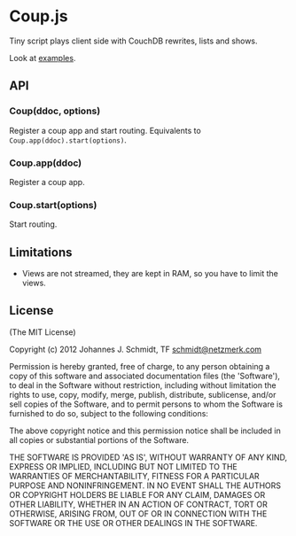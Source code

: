 Coup.js
=======

Tiny script plays client side with CouchDB rewrites, lists and shows.

Look at [examples](coup.js/tree/master/examples).

API
---

### Coup(ddoc, options)

Register a coup app and start routing.
Equivalents to `Coup.app(ddoc).start(options)`.


### Coup.app(ddoc)

Register a coup app.


### Coup.start(options)

Start routing.


Limitations
-----------

* Views are not streamed, they are kept in RAM, so you have to limit the views.


License
-------

(The MIT License)

Copyright (c) 2012 Johannes J. Schmidt, TF <schmidt@netzmerk.com>

Permission is hereby granted, free of charge, to any person obtaining a copy of
this software and associated documentation files (the 'Software'), to deal in
the Software without restriction, including without limitation the rights to
use, copy, modify, merge, publish, distribute, sublicense, and/or sell copies
of the Software, and to permit persons to whom the Software is furnished to do
so, subject to the following conditions:

The above copyright notice and this permission notice shall be included in all
copies or substantial portions of the Software.

THE SOFTWARE IS PROVIDED 'AS IS', WITHOUT WARRANTY OF ANY KIND, EXPRESS OR
IMPLIED, INCLUDING BUT NOT LIMITED TO THE WARRANTIES OF MERCHANTABILITY,
FITNESS FOR A PARTICULAR PURPOSE AND NONINFRINGEMENT. IN NO EVENT SHALL THE
AUTHORS OR COPYRIGHT HOLDERS BE LIABLE FOR ANY CLAIM, DAMAGES OR OTHER
LIABILITY, WHETHER IN AN ACTION OF CONTRACT, TORT OR OTHERWISE, ARISING FROM,
OUT OF OR IN CONNECTION WITH THE SOFTWARE OR THE USE OR OTHER DEALINGS IN THE
SOFTWARE.
